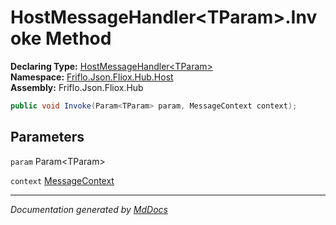 ﻿<!--  
  <auto-generated>   
    The contents of this file were generated by a tool.  
    Changes to this file may be list if the file is regenerated  
  </auto-generated>   
-->

# HostMessageHandler\<TParam\>.Invoke Method

**Declaring Type:** [HostMessageHandler\<TParam\>](../index.md)  
**Namespace:** [Friflo.Json.Fliox.Hub.Host](../../index.md)  
**Assembly:** Friflo.Json.Fliox.Hub

```csharp
public void Invoke(Param<TParam> param, MessageContext context);
```

## Parameters

`param`  Param\<TParam\>

`context`  [MessageContext](../../MessageContext/index.md)

___

*Documentation generated by [MdDocs](https://github.com/ap0llo/mddocs)*
